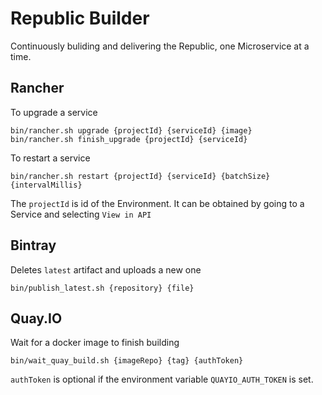 # Republic Builder

Continuously buliding and delivering the Republic, one Microservice at a time.

## Rancher
To upgrade a service

    bin/rancher.sh upgrade {projectId} {serviceId} {image}
    bin/rancher.sh finish_upgrade {projectId} {serviceId}

To restart a service

    bin/rancher.sh restart {projectId} {serviceId} {batchSize} {intervalMillis}

The `projectId` is id of the Environment. It can be obtained by going to a Service and
selecting `View in API`

## Bintray
Deletes `latest` artifact and uploads a new one

    bin/publish_latest.sh {repository} {file}

## Quay.IO
Wait for a docker image to finish building

    bin/wait_quay_build.sh {imageRepo} {tag} {authToken}

`authToken` is optional if the environment variable `QUAYIO_AUTH_TOKEN` is set.
